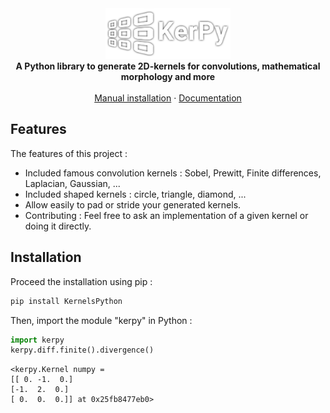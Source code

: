 

<div align="center">
<img src="https://raw.githubusercontent.com/Simon-Bertrand/KerPy/main/docs/source/_static/KerPy.png" width="200"/>
</div>



<div align="center"><strong>A Python library to generate 2D-kernels for convolutions, mathematical morphology and more</strong></div>
<br />
<div align="center">
<a href="">Manual installation</a>
<span> · </span>
<a href="https://simon-bertrand.github.io/KerPy/" title="Documentation">Documentation</a>
<span>
</div>

## Features

The features of this project :

- Included famous convolution kernels : Sobel, Prewitt, Finite differences, Laplacian, Gaussian, ...
- Included shaped kernels : circle, triangle, diamond, ...
- Allow easily to pad or stride your generated kernels.
- Contributing : Feel free to ask an implementation of a given kernel or doing it directly.



## Installation

Proceed the installation using pip :
```bash
pip install KernelsPython
```

Then, import the module "kerpy" in Python :
```python
import kerpy
kerpy.diff.finite().divergence()
```
 ```
<kerpy.Kernel numpy =
[[ 0. -1.  0.]
 [-1.  2.  0.]
 [ 0.  0.  0.]] at 0x25fb8477eb0>
 ```

